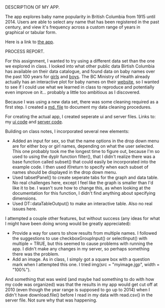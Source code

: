 DESCRIPTION OF MY APP.

The app explores baby name popularity in British Columbia from 1915 until 2014. Users are able to select any name that has been registered in the past century, and view it's frequency across a custom range of years in graphical or tabular form.

Here is a link to [the app](https://vmichalowski.shinyapps.io/baby_names_app/).

PROCESS REPORT.

For this assignment, I wanted to try using a different data set than the one we explored in class. I looked into what other public data Birtish Columbia has available on their data catalogue, and found data on baby names over the past 100 years for [girls](https://catalogue.data.gov.bc.ca/dataset/most-popular-girl-names-for-the-past-100-years) and [boys](https://catalogue.data.gov.bc.ca/dataset/most-popular-boys-names-for-the-past-100-years). The BC Ministry of Health already actually has an interactive plot for baby names on their [website](https://www.health.gov.bc.ca/vs//babynames/), so I wanted to see if I could use what we learned in class to reproduce and potentially even improve on it... probably a little too ambitious as I discovered.

Because I was using a new data set, there was some cleaning required as a first step. I created a [md. file](https://github.com/vmichalowski/STAT545-hw-Michalowski-Victoria/blob/master/hw08%20-%20building%20shiny%20apps/hw08.md) to document my data cleaning procedures.

For creating the actual app, I created seperate ui and server files. Links to: my [ui code](https://github.com/vmichalowski/STAT545-hw-Michalowski-Victoria/blob/master/hw08%20-%20building%20shiny%20apps/ui%20and%20server%20folder/ui.R) and [server code](https://github.com/vmichalowski/STAT545-hw-Michalowski-Victoria/blob/master/hw08%20-%20building%20shiny%20apps/ui%20and%20server%20folder/server.R).

Building on class notes, I incorporated several new elements:

- Added an input for sex, so that the name options in the drop down menu are for either boy or girl names, depending on what the user selected. This one probably took me the longest time to figure out, because I'm so used to using the dyplr function filter(), that I didn't realize there was a base function called subset() that could easily be incorporated into the example code. I then used if/return to specify when each subset of names should be displayed in the drop down menu.
- Used tabsetPanel() to create seperate tabs for the graph and data table. No real challenges here, except I feel like the graph is smaller than I'd like it to be. I wasn't sure how to change this, as when looking at the documentation for this function, I didn't find anything about specifying dimensions.
- Used DT::dataTableOutput() to make an interactive table. Also no real issues here.

I attempted a couple other features, but without success (any ideas for what I might have been doing wrong would be greatly appreciated):

- Provide a way for users to show results from multiple names. I followed the suggestions to use checkboxGroupInput() or selectInput() with multiple = TRUE, but this seemed to cause problems with running the app. I didn't make any changes in my server, so perhaps something there was the problem.
- Add an image. As in class, I simply got a square box with a question mark when I attempted this one. I tried img(src = "myimage.jgp", width = "100%").

And something that was weird (and maybe had something to do with how my code was organized) was that the results in my app would get cut off at 2010 (even though the year range is supposed to go up to 2014) when I didn't have download.file() before I read in my data with read.csv() in the server file. Not sure why that was happening.

